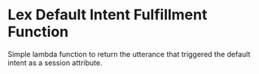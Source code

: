 # Lex Default Intent Fulfillment Function
Simple lambda function to return the utterance that triggered the default intent as a session attribute.
